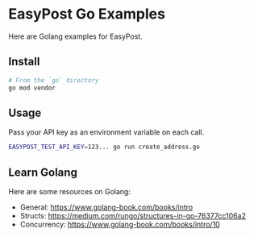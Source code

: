 # EasyPost Go Examples

Here are Golang examples for EasyPost.

## Install

```bash
# From the `go` directory
go mod vendor
```

## Usage

Pass your API key as an environment variable on each call.

```bash
EASYPOST_TEST_API_KEY=123... go run create_address.go
```

## Learn Golang

Here are some resources on Golang:

* General: https://www.golang-book.com/books/intro
* Structs: https://medium.com/rungo/structures-in-go-76377cc106a2
* Concurrency: https://www.golang-book.com/books/intro/10
